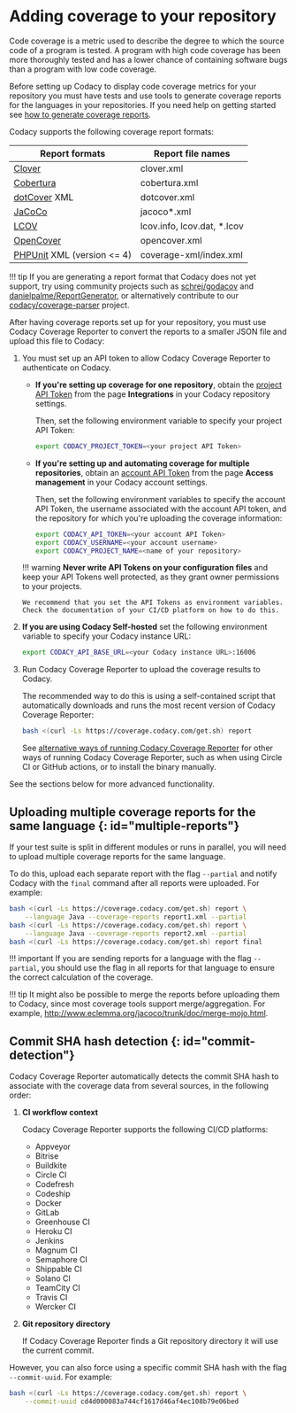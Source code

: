# Adding coverage to your repository

Code coverage is a metric used to describe the degree to which the source code of a program is tested. A program with high code coverage has been more thoroughly tested and has a lower chance of containing software bugs than a program with low code coverage.

Before setting up Codacy to display code coverage metrics for your repository you must have tests and use tools to generate coverage reports for the languages in your repositories. If you need help on getting started see [how to generate coverage reports](generating-coverage-reports.md).

Codacy supports the following coverage report formats:

| Report formats                                              | Report file names            |
| ----------------------------------------------------------- | ---------------------------- |
| [Clover](https://openclover.org/)                           | clover.xml                   |
| [Cobertura](http://cobertura.github.io/cobertura/)          | cobertura.xml                |
| [dotCover](https://www.jetbrains.com/dotcover/) XML         | dotcover.xml                 |
| [JaCoCo](https://www.jacoco.org/)                           | jacoco\*.xml                 |
| [LCOV](http://ltp.sourceforge.net/coverage/lcov/readme.php) | lcov.info, lcov.dat, \*.lcov |
| [OpenCover](https://github.com/OpenCover/opencover)         | opencover.xml                |
| [PHPUnit](https://phpunit.de/) XML (version &lt;= 4)        | coverage-xml/index.xml       |

!!! tip
    If you are generating a report format that Codacy does not yet support, try using community projects such as [schrej/godacov](https://github.com/schrej/godacov) and [danielpalme/ReportGenerator](https://github.com/danielpalme/ReportGenerator), or alternatively contribute to our [codacy/coverage-parser](https://github.com/codacy/coverage-parser) project.

After having coverage reports set up for your repository, you must use Codacy Coverage Reporter to convert the reports to a smaller JSON file and upload this file to Codacy:

1.  You must set up an API token to allow Codacy Coverage Reporter to authenticate on Codacy.

    -   **If you're setting up coverage for one repository**, obtain the [project API Token](/repositories-configure/integrations/project-api/) from the page **Integrations** in your Codacy repository settings.

        Then, set the following environment variable to specify your project API Token:

        ```bash
        export CODACY_PROJECT_TOKEN=<your project API Token>
        ```

    -   **If you're setting up and automating coverage for multiple repositories**, obtain an [account API Token](https://docs.codacy.com/related-tools/api-tokens/) from the page **Access management** in your Codacy account settings.

        Then, set the following environment variables to specify the account API Token, the username associated with the account API token, and the repository for which you're uploading the coverage information:

        ```bash
        export CODACY_API_TOKEN=<your account API Token>
        export CODACY_USERNAME=<your account username>
        export CODACY_PROJECT_NAME=<name of your repository>
        ```

    !!! warning
        **Never write API Tokens on your configuration files** and keep your API Tokens well protected, as they grant owner permissions to your projects.

        We recommend that you set the API Tokens as environment variables. Check the documentation of your CI/CD platform on how to do this.

2.  **If you are using Codacy Self-hosted** set the following environment variable to specify your Codacy instance URL:

    ```bash
    export CODACY_API_BASE_URL=<your Codacy instance URL>:16006
    ```

3.  Run Codacy Coverage Reporter to upload the coverage results to Codacy.

    The recommended way to do this is using a self-contained script that automatically downloads and runs the most recent version of Codacy Coverage Reporter:

    ```bash
    bash <(curl -Ls https://coverage.codacy.com/get.sh) report
    ```

    See [alternative ways of running Codacy Coverage Reporter](alternative-ways-of-running-coverage-reporter.md) for other ways of running Codacy Coverage Reporter, such as when using Circle CI or GitHub actions, or to install the binary manually.

See the sections below for more advanced functionality.

## Uploading multiple coverage reports for the same language {: id="multiple-reports"}

If your test suite is split in different modules or runs in parallel, you will need to upload multiple coverage reports for the same language.

To do this, upload each separate report with the flag `--partial` and notify Codacy with the `final` command after all reports were uploaded. For example:

```bash
bash <(curl -Ls https://coverage.codacy.com/get.sh) report \
    --language Java --coverage-reports report1.xml --partial
bash <(curl -Ls https://coverage.codacy.com/get.sh) report \
    --language Java --coverage-reports report2.xml --partial
bash <(curl -Ls https://coverage.codacy.com/get.sh) report final
```

!!! important
    If you are sending reports for a language with the flag `--partial`, you should use the flag in all reports for that language to ensure the correct calculation of the coverage.

!!! tip
    It might also be possible to merge the reports before uploading them to Codacy, since most coverage tools support merge/aggregation. For example, <http://www.eclemma.org/jacoco/trunk/doc/merge-mojo.html>.

## Commit SHA hash detection {: id="commit-detection"}

Codacy Coverage Reporter automatically detects the commit SHA hash to associate with the coverage data from several sources, in the following order:

1.  **CI workflow context**

    Codacy Coverage Reporter supports the following CI/CD platforms:

    -   Appveyor
    -   Bitrise
    -   Buildkite
    -   Circle CI
    -   Codefresh
    -   Codeship
    -   Docker
    -   GitLab
    -   Greenhouse CI
    -   Heroku CI
    -   Jenkins
    -   Magnum CI
    -   Semaphore CI
    -   Shippable CI
    -   Solano CI
    -   TeamCity CI
    -   Travis CI
    -   Wercker CI

2.  **Git repository directory**

    If Codacy Coverage Reporter finds a Git repository directory it will use the current commit.

However, you can also force using a specific commit SHA hash with the flag `--commit-uuid`. For example:

```bash
bash <(curl -Ls https://coverage.codacy.com/get.sh) report \
    --commit-uuid cd4d000083a744cf1617d46af4ec108b79e06bed
```
